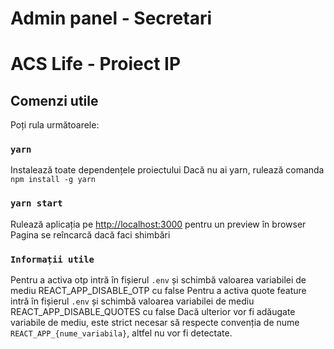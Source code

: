 # Admin panel - Secretari
# ACS Life - Proiect IP

## Comenzi utile
Poți rula următoarele:
### `yarn`
Instalează toate dependențele proiectului
Dacă nu ai yarn, rulează comanda `npm install -g yarn`

### `yarn start`
Rulează aplicația pe [http://localhost:3000](http://localhost:3000) pentru un preview în browser
Pagina se reîncarcă dacă faci shimbări


### `Informații utile`
Pentru a activa otp intră în fișierul `.env` și schimbă valoarea variabilei de mediu REACT_APP_DISABLE_OTP cu false
Pentru a activa quote feature intră în fișierul `.env` și schimbă valoarea variabilei de mediu REACT_APP_DISABLE_QUOTES cu false
Dacă ulterior vor fi adăugate variabile de mediu, este strict necesar să respecte convenția de nume `REACT_APP_{nume_variabila}`, altfel nu vor fi detectate.